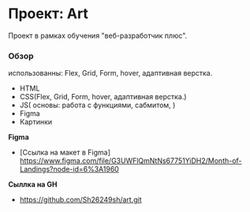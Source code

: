 # Проект: Art #
Проект в рамках обучения "веб-разработчик плюс".


### Обзор
 использованны:
  Flex, Grid, Form, hover, адаптивная верстка.
* HTML
* CSS(Flex, Grid, Form, hover, адаптивная верстка.)
* JS( основы: работа с функциями, сабмитом, )
* Figma
* Картинки

**Figma**

* [Ссылка на макет в Figma]
https://www.figma.com/file/G3UWFlQmNtNs67751YiDH2/Month-of-Landings?node-id=6%3A1960
  
**Сыллка на GH**

*
  https://github.com/Sh26249sh/art.git
